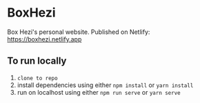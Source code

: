 # BoxHezi

Box Hezi's personal website.
Published on Netlify: https://boxhezi.netlify.app

## To run locally
1. `clone to repo`
2. install dependencies using either `npm install` or `yarn install`
3. run on localhost using either `npm run serve` or `yarn serve`

